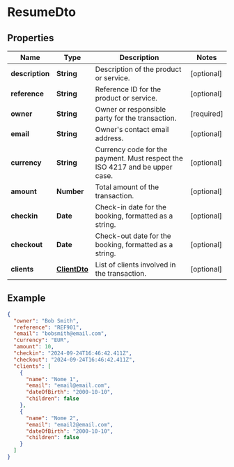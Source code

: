 # ResumeDto

## Properties

| Name            | Type                          | Description                                                                 | Notes      |
|-----------------|-------------------------------|-----------------------------------------------------------------------------|------------|
| **description** | **String**                    | Description of the product or service.                                      | [optional] |
| **reference**   | **String**                    | Reference ID for the product or service.                                    | [optional] |
| **owner**       | **String**                    | Owner or responsible party for the transaction.                             | [required] |
| **email**       | **String**                    | Owner&#x27;s contact email address.                                         | [optional] |
| **currency**    | **String**                    | Currency code for the payment. Must respect the ISO 4217 and be upper case. | [optional] |
| **amount**      | **Number**                    | Total amount of the transaction.                                            | [optional] |
| **checkin**     | **Date**                      | Check-in date for the booking, formatted as a string.                       | [optional] |
| **checkout**    | **Date**                      | Check-out date for the booking, formatted as a string.                      | [optional] |
| **clients**     | [**ClientDto**](ClientDto.md) | List of clients involved in the transaction.                                | [optional] |

## Example

```json
{
  "owner": "Bob Smith",
  "reference": "REF901",
  "email": "bobsmith@email.com",
  "currency": "EUR",
  "amount": 10,
  "checkin": "2024-09-24T16:46:42.411Z",
  "checkout": "2024-09-24T16:46:42.411Z",
  "clients": [
    {
      "name": "Nome 1",
      "email": "email@email.com",
      "dateOfBirth": "2000-10-10",
      "children": false
    },
    {
      "name": "Nome 2",
      "email": "email2@email.com",
      "dateOfBirth": "2000-10-10",
      "children": false
    }
  ]
}
```
